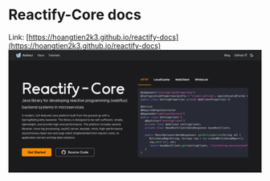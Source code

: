 # Reactify-Core docs
Link: [https://hoangtien2k3.github.io/reactify-docs](https://hoangtien2k3.github.io/reactify-docs)
![reactify-docs-img.png](reactify-docs-img/img.png)
